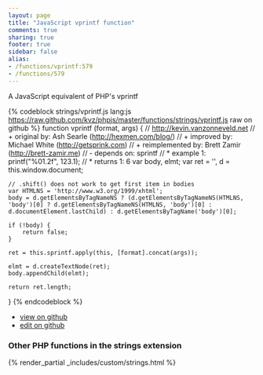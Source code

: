 ```yaml
---
layout: page
title: "JavaScript vprintf function"
comments: true
sharing: true
footer: true
sidebar: false
alias:
- /functions/vprintf:579
- /functions/579
---
```

<!-- Generated by Rakefile:build -->
A JavaScript equivalent of PHP's vprintf

{% codeblock strings/vprintf.js lang:js https://raw.github.com/kvz/phpjs/master/functions/strings/vprintf.js raw on github %}
function vprintf (format, args) {
    // http://kevin.vanzonneveld.net
    // +   original by: Ash Searle (http://hexmen.com/blog/)
    // +   improved by: Michael White (http://getsprink.com)
    // + reimplemented by: Brett Zamir (http://brett-zamir.me)
    // -    depends on: sprintf
    // *     example 1: printf("%01.2f", 123.1);
    // *     returns 1: 6
    var body, elmt;
    var ret = '',
        d = this.window.document;

    // .shift() does not work to get first item in bodies
    var HTMLNS = 'http://www.w3.org/1999/xhtml';
    body = d.getElementsByTagNameNS ? (d.getElementsByTagNameNS(HTMLNS, 'body')[0] ? d.getElementsByTagNameNS(HTMLNS, 'body')[0] : d.documentElement.lastChild) : d.getElementsByTagName('body')[0];

    if (!body) {
        return false;
    }

    ret = this.sprintf.apply(this, [format].concat(args));

    elmt = d.createTextNode(ret);
    body.appendChild(elmt);

    return ret.length;
}
{% endcodeblock %}

 - [view on github](https://github.com/kvz/phpjs/blob/master/functions/strings/vprintf.js)
 - [edit on github](https://github.com/kvz/phpjs/edit/master/functions/strings/vprintf.js)

### Other PHP functions in the strings extension
{% render_partial _includes/custom/strings.html %}
